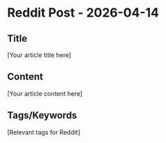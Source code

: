 # Reddit Post - 2026-04-14

## Title
[Your article title here]

## Content
[Your article content here]

## Tags/Keywords
[Relevant tags for Reddit]
